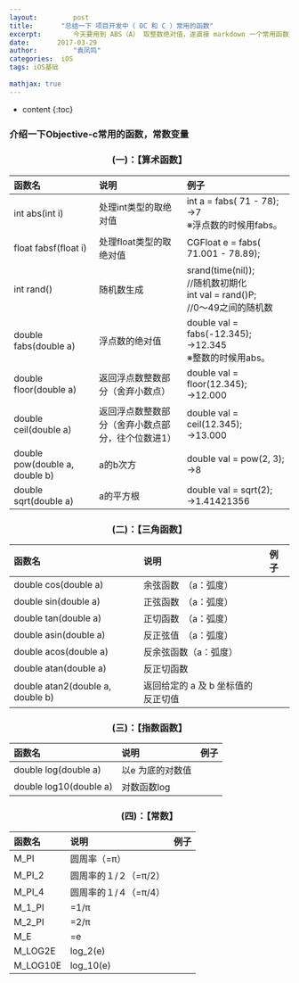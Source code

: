 ```yaml
---
layout:     	post
title:       "总结一下 项目开发中（ OC 和 C ）常用的函数"
excerpt: 		今天要用到 ABS（A） 取整数绝对值，遂直接 markdown 一个常用函数对照表。以备以后查对。 
date:     	2017-03-29 
author:     	"袁凤鸣"
categories:  iOS
tags: iOS基础
 
mathjax: true
---
```


* content
{:toc} 
 
### 介绍一下Objective-c常用的函数，常数变量



<center><h3>(一)：【算术函数】</h3></center>

| 函数名       | 说明  |  例子  
| :--------------------   | :--------------------  | :--------------------  
| int abs(int i) |  处理int类型的取绝对值 | int a = fabs( 71 - 78); <br>→7  <br>※浮点数的时候用fabs。 
| float fabsf(float i)| 处理float类型的取绝对值|CGFloat e = fabs( 71.001 - 78.89);
| int rand()     | 随机数生成 |   srand(time(nil));　<br>//随机数初期化 <br>int val = rand()P;　<br>//0～49之间的随机数  
|double fabs(double a)|	浮点数的绝对值| double val = fabs(-12.345); <br> →12.345 <br> ※整数的时候用abs。
|double floor(double a)|	返回浮点数整数部分（舍弃小数点）| double val = floor(12.345); <br> →12.000
|double ceil(double a)|	返回浮点数整数部分（舍弃小数点部分，往个位数进1）| double val = ceil(12.345); <br> →13.000 <br>
|double pow(double a, double b)	|a的b次方| double val = pow(2, 3);  <br>→8
|double sqrt(double a)	|a的平方根| double val = sqrt(2); <br> →1.41421356







<center><h3>(二)：【三角函数】</h3></center>

| 函数名       | 说明  |  例子  |
| :------------   | :--------  | :----  |
|double cos(double a)	|余弦函数　（a：弧度）||
|double sin(double a)	|正弦函数　（a：弧度）||
|double tan(double a)	|正切函数　（a：弧度）||
|double asin(double a)	|反正弦值　（a：弧度）||
|double acos(double a)	|反余弦函数（a：弧度）||
|double atan(double a)	|反正切函数	 	     
|double atan2(double a, double b)|	返回给定的 a 及 b 坐标值的反正切值||




<center><h3>(三)：【指数函数】</h3></center>

| 函数名       | 说明  |  例子  |
| :------------   | :--------  | :----  |
|double log(double a)	|以e 为底的对数值||
|double log10(double a)	|对数函数log||



<center><h3>(四)：【常数】</h3></center>

| 函数名       | 说明  |  例子  |
| :------------   | :--------  | :----  |
|M_PI	|圆周率（=π）||
|M_PI_2	|圆周率的１/２（=π/2）
|M_PI_4	|圆周率的１/４（=π/4）
|M_1_PI	|=1/π
|M_2_PI	|=2/π
|M_E	|=e
|M_LOG2E	|log_2(e)
|M_LOG10E	|log_10(e)

